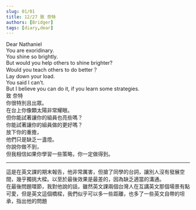 ```yaml
---
slug: 01/01
title: 12/27 致 奈特
authors: [Bridger]
tags: [diary,dear]
---
```


Dear Nathaniel  
You are exoridinary.  
You shine so brightly.  
But would you help others to shine brighter?  
Would you teach others to do better？  
Lay down your load.  
You said I can't.  
But I believe you can do it, if you learn some strategies.  
致 奈特  
你很特別且出眾。  
在台上你像顆太陽非常耀眼。  
但你能試著讓你的組員也亮些嗎？  
你能試著讓你的組員做的更好嗎？  
放下你的重擔，  
他們只是缺乏一盞燈。  
你說你做不到，  
但我相信如果你學習一些策略，你一定做得到。

---

這是在英文課的期末報告，他非常厲害，但搶了同學的台詞，讓別人沒有發展空間，幾乎獨挑大樑。以至於最後效果是最差的，因為缺乏適當的溝通。  
在最後問題環節，我對他說的話，雖然英文課兩個台灣人在互講英文那個場景有點可愛，但是英文這個橋樑，我們似乎可以多一些距離，也多了一些英文自帶的坦承，指出他的問題

